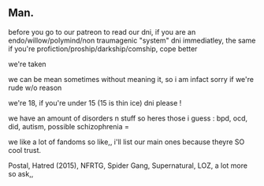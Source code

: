 ## Man.

before you go to our patreon to read our dni, if you are an endo/willow/polymind/non traumagenic "system" dni immediatley, the same if you're profiction/proship/darkship/comship, cope better

we're taken 

we can be mean sometimes without meaning it, so i am infact sorry if we're rude w/o reason

we're 18, if you're under 15 (15 is thin ice) dni please !

we have an amount of disorders n stuff so heres those i guess : bpd, ocd, did, autism, possible schizophrenia =

we like a lot of fandoms so like,, i'll list our main ones because theyre SO cool trust.

Postal, Hatred (2015), NFRTG, Spider Gang, Supernatural, LOZ, a lot more so ask,,
